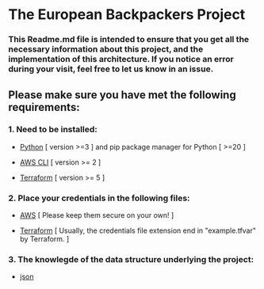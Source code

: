 # The European Backpackers Project
### This Readme.md file is intended to ensure that you get all the necessary information about this project, and the implementation of this architecture. If you notice an error during your visit, feel free to let us know in an issue.

## Please make sure you have met the following requirements:

### 1. Need to be installed:

- [Python](https://www.python.org/downloads/) [ version >=3 ] and pip package manager for Python  [ >=20 ]

- [AWS CLI](https://docs.aws.amazon.com/cli/latest/userguide/getting-started-install.html) [ version >= 2 ]

- [Terraform](https://developer.hashicorp.com/terraform/downloads) [ version >= 5 ]

### 2. Place your credentials in the following files:

- [AWS](aws_credentials_sample.txt) [ Please keep them secure on your own! ]

- [Terraform](https://github.com/jamigeo/European_Backpackers/tree/main/Terraform%20templates/credentials.txt) [ Usually, the credentials file extension end in "example.tfvar" by Terraform. ]

### 3. The knowlegde of the data structure underlying the project:

- [json](data_structure.json)


